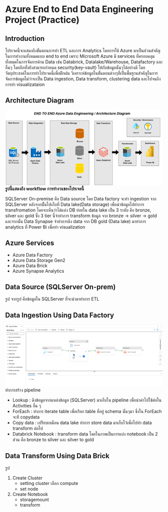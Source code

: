 # Azure End to End Data Engineering Project (Practice)

## Introduction
โปรเจคนี้จะแสดงถึงขั้นตอนการทำ ETL และการ Analytics โดยการใช้ Azure มาเป็นส่วนสำคัญในการทำงานทั้งหมดแบบ end to end เพราะ Microsoft Azure มี services ที่ครอบคลุมทั้งหมดในการจัดการด้าน Data  เช่น Databrick, Datalake/Warehouse, Datafactory และอื่นๆ โดยอีกทั้งยังสามารถกำหนด security(key-vault) ให้กับข้อมูลนั้นๆได้อย่างดี โดยวัตถุประสงค์ในการทำโปรเจคนี้เพื่อฝึกฝน วิเคราะห์ข้อมูลในขั้นตอนต่างๆที่เป็นพื้นฐานสำคัญในการจัดการข้อมูลไม่ว่าจะเป็น Data ingestion, Data transform, clustering data และไปจนถึงการทำ visualizataion

## Architecture Diagram
![image alt](https://github.com/BiggtuuWantData/end2end-Azure-data-engineering/blob/main/data%20factory/workflow%20architecture.png)
**รูปนี้แสดงถึง workflow การทำงานของโปรเจคนี้**

SQLServer On-premise คือ Data source โดย Data factory จะทำ ingestion จาก SQLServer หลังจากนัั้นไปเก็บที่ Data lake(Data storage) เพื่อนำข้อมูลไปทำการ transfromation โดยจะเห็นว่าได้แบ่ง DB ย่อยใน data lake เป็น 3 ระดับ คือ bronze, silver และ gold ซึ่่ง 3 tier นี้จำทำการ transform ข้อมูล จาก bronze -> silver -> gold และจากนั้น Data Synapse จำทำการดึง data จาก DB gold (Data lake) มาทำการ analytics ที่ Power Bi เพื่อทำ visualization
## Azure Services
- Azure Data Factory
- Azure Data Storage Gen2
- Azure Data Brick
- Azure Synapse Analytics
## Data Source (SQLServer On-prem)
รูป
จากรูป คือข้อมูลใน SQLServer ที่จะนำมาทำการ ETL 
## Data Ingestion Using Data Factory
![image alt](https://github.com/BiggtuuWantData/end2end-Azure-data-engineering/blob/main/data%20factory/workflow%20datafactory.png)
ทำการสร้าง pipeline
- Lookup : ดึงข้อมูลจากแหล่งข้อมูล (SQLServer) มาเก็บใน pipeline เพื่อนำค่าไปใช้ต่อใน Activities อื่น ๆ
- ForEach : ทำการ iterate table เพื่อเรียก table ที่อยู๋ schema นั้นๆมา ซึ่งใน ForEach จะที copydata
- Copy data : เปรียบเหมือน data lake ทำการ store data มาเก็บไว้เพื่อไปทำ data transform ต่อไป
- Databrick Notebook : transform data โดยในภาพเป็นการแบ่ง notebook เป็น 2 ส่วน คือ bronze to silver และ silver to gold 
## Data Transform Using Data Brick
รูป
1. Create Cluster
   - setting cluster เลือก compute
   - set node
2. Create Notebook
   - storagemount
   - transform


